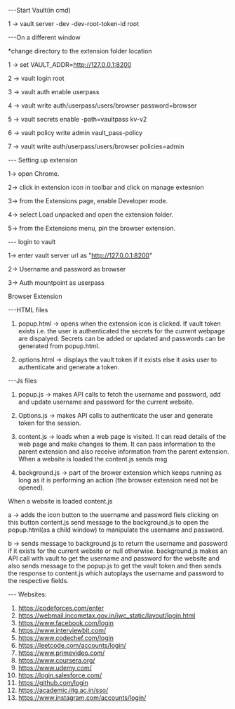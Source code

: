 ---Start Vault(in cmd)

1 -> vault server -dev -dev-root-token-id root

---On a different window

*change directory to the extension folder location 

1 -> set VAULT_ADDR=http://127.0.0.1:8200

2 -> vault login root

3 -> vault auth enable userpass

4 -> vault write auth/userpass/users/browser password=browser

5 -> vault secrets enable -path=vaultpass kv-v2

6 -> vault policy write admin vault_pass-policy

7 -> vault write auth/userpass/users/browser policies=admin

--- Setting up extension

1-> open Chrome.

2-> click in extension icon in toolbar and click on manage extesnion

3-> from the Extensions page, enable Developer mode.

4-> select Load unpacked and open the extension folder.

5-> from the Extensions menu, pin the browser extension.

--- login to vault

1-> enter vault server url as "http://127.0.0.1:8200"

2-> Username and password as browser

3-> Auth mountpoint as userpass

Browser Extension

---HTML files

1. popup.html -> opens when the extension icon is clicked.
If vault token exists i.e. the user is authenticated the secrets for the current webpage are dispalyed.
Secrets can be added or updated and passwords can be generated from popup.html.

2. options.html -> displays the vault token if it exists else it asks user to authenticate and generate a token.

---Js files

1. popup.js -> makes API calls to fetch the username and password, add and update username and password for the current website.

2. Options.js -> makes API calls to authenticate the user and generate token for the session.
   
3. content.js -> loads when a web page is visited. It can read details of the web page and make changes to them. It can pass information to the parent extension and also receive information from the parent extension. When a website is loaded the content.js sends msg 

4. background.js -> part of the brower extension which keeps running as long as it is performing an action (the browser extension need not be opened).
 
When a website is loaded content.js 

a -> adds the icon button to the username and password fiels
clicking on this button content.js send message to the background.js to open the popup.html(as a child window) to manipulate the username and password.

b -> sends message to background.js to return the username and password if it exists for the current website or null otherwise. background.js makes an API call with vault to get the username and password for the website and also sends message to the popup.js to get the vault token and then sends the response to content.js which autoplays the username and password to the respective fields. 

--- Websites:
1. https://codeforces.com/enter
2. https://webmail.incometax.gov.in/iwc_static/layout/login.html
3. https://www.facebook.com/login
4. https://www.interviewbit.com/
5. https://www.codechef.com/login
6. https://leetcode.com/accounts/login/
7. https://www.primevideo.com/
8. https://www.coursera.org/
9. https://www.udemy.com/
10. https://login.salesforce.com/
11. https://github.com/login
12. https://academic.iitg.ac.in/sso/
13. https://www.instagram.com/accounts/login/


